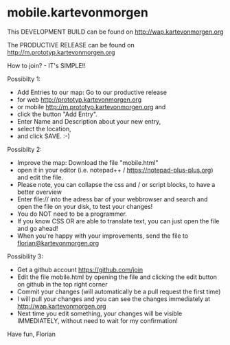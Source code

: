 # mobile.kartevonmorgen

This DEVELOPMENT BUILD can be found on http://wap.kartevonmorgen.org

The PRODUCTIVE RELEASE can be found on http://m.prototyp.kartevonmorgen.org

How to join? - IT's SIMPLE!!

Possibilty 1:
* Add Entries to our map: Go to our productive release
* for web http://prototyp.kartevonmorgen.org 
* or mobile http://m.prototyp.kartevonmorgen.org and 
* click the button "Add Entry". 
* Enter Name and Description about your new entry,
* select the location, 
* and click SAVE. :-)

Possibilty 2:
* Improve the map: Download the file "mobile.html"
* open it in your editor (i.e. notepad++ / https://notepad-plus-plus.org) and edit the file.
* Please note, you can collapse the css and / or script blocks, to have a better overview
* Enter file:// into the adress bar of your webbrowser and search and open the file on your disk, to test your changes!
* You do NOT need to be a programmer.
* If you know CSS OR are able to translate text, you can just open the file and go ahead!
* When you're happy with your improvements, send the file to florian@kartevonmorgen.org

Possibility 3:
* Get a github account https://github.com/join
* Edit the file mobile.html by opening the file and clicking the edit button on github in the top right corner
* Commit your changes (will automatically be a pull request the first time)
* I will pull your changes and you can see the changes immediately at http://wap.kartevonmorgen.org
* Next time you edit something, your changes will be visible IMMEDIATELY, without need to wait for my confirmation!

Have fun,
Florian
